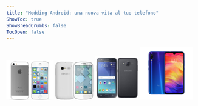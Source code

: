 ```yaml
---
title: "Modding Android: una nuova vita al tuo telefono"
ShowToc: true
ShowBreadCrumbs: false
TocOpen: false
---
```


<img src="/i5s.png" alt="alt" width="125"/>
<img src="/alcatel.png" alt="alt" width="100"/>
<img src="/j5.png" alt="alt" width="115"/>
<img src="/rn7.png" alt="alt" width="140"/>